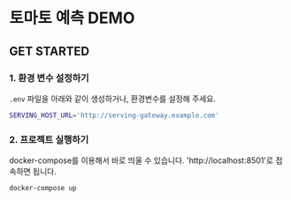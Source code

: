 # 토마토 예측 DEMO

## GET STARTED

### 1. 환경 변수 설정하기

`.env` 파일을 아래와 같이 생성하거나, 환경변수를 설정해 주세요.

````bash
SERVING_HOST_URL='http://serving-gateway.example.com'
````

### 2. 프로젝트 실행하기

docker-compose를 이용해서 바로 띄울 수 있습니다. 'http://localhost:8501'로 접속하면 됩니다.


````shell 
docker-compose up
````
